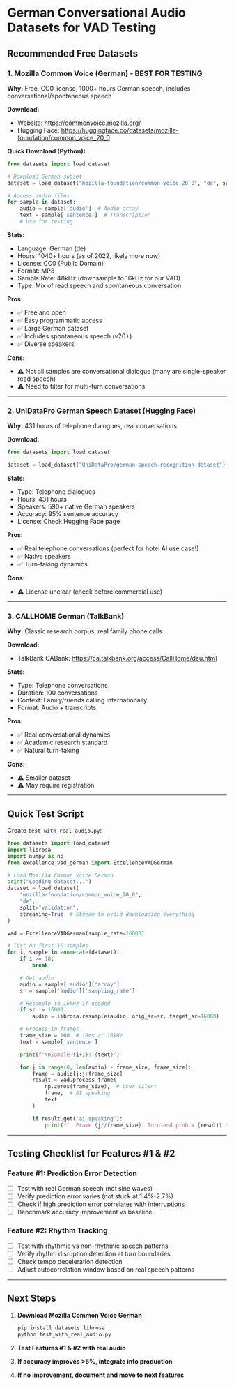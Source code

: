 # German Conversational Audio Datasets for VAD Testing

## Recommended Free Datasets

### 1. Mozilla Common Voice (German) - **BEST FOR TESTING**

**Why:** Free, CC0 license, 1000+ hours German speech, includes conversational/spontaneous speech

**Download:**
- Website: https://commonvoice.mozilla.org/
- Hugging Face: https://huggingface.co/datasets/mozilla-foundation/common_voice_20_0

**Quick Download (Python):**
```python
from datasets import load_dataset

# Download German subset
dataset = load_dataset("mozilla-foundation/common_voice_20_0", "de", split="train")

# Access audio files
for sample in dataset:
    audio = sample['audio']  # Audio array
    text = sample['sentence']  # Transcription
    # Use for testing
```

**Stats:**
- Language: German (de)
- Hours: 1040+ hours (as of 2022, likely more now)
- License: CC0 (Public Domain)
- Format: MP3
- Sample Rate: 48kHz (downsample to 16kHz for our VAD)
- Type: Mix of read speech and spontaneous conversation

**Pros:**
- ✅ Free and open
- ✅ Easy programmatic access
- ✅ Large German dataset
- ✅ Includes spontaneous speech (v20+)
- ✅ Diverse speakers

**Cons:**
- ⚠️ Not all samples are conversational dialogue (many are single-speaker read speech)
- ⚠️ Need to filter for multi-turn conversations

---

### 2. UniDataPro German Speech Dataset (Hugging Face)

**Why:** 431 hours of telephone dialogues, real conversations

**Download:**
```python
from datasets import load_dataset

dataset = load_dataset("UniDataPro/german-speech-recognition-dataset")
```

**Stats:**
- Type: Telephone dialogues
- Hours: 431 hours
- Speakers: 590+ native German speakers
- Accuracy: 95% sentence accuracy
- License: Check Hugging Face page

**Pros:**
- ✅ Real telephone conversations (perfect for hotel AI use case!)
- ✅ Native speakers
- ✅ Turn-taking dynamics

**Cons:**
- ⚠️ License unclear (check before commercial use)

---

### 3. CALLHOME German (TalkBank)

**Why:** Classic research corpus, real family phone calls

**Download:**
- TalkBank CABank: https://ca.talkbank.org/access/CallHome/deu.html

**Stats:**
- Type: Telephone conversations
- Duration: 100 conversations
- Context: Family/friends calling internationally
- Format: Audio + transcripts

**Pros:**
- ✅ Real conversational dynamics
- ✅ Academic research standard
- ✅ Natural turn-taking

**Cons:**
- ⚠️ Smaller dataset
- ⚠️ May require registration

---

## Quick Test Script

Create `test_with_real_audio.py`:

```python
from datasets import load_dataset
import librosa
import numpy as np
from excellence_vad_german import ExcellenceVADGerman

# Load Mozilla Common Voice German
print("Loading dataset...")
dataset = load_dataset(
    "mozilla-foundation/common_voice_20_0",
    "de",
    split="validation",
    streaming=True  # Stream to avoid downloading everything
)

vad = ExcellenceVADGerman(sample_rate=16000)

# Test on first 10 samples
for i, sample in enumerate(dataset):
    if i >= 10:
        break

    # Get audio
    audio = sample['audio']['array']
    sr = sample['audio']['sampling_rate']

    # Resample to 16kHz if needed
    if sr != 16000:
        audio = librosa.resample(audio, orig_sr=sr, target_sr=16000)

    # Process in frames
    frame_size = 160  # 10ms at 16kHz
    text = sample['sentence']

    print(f"\nSample {i+1}: {text}")

    for j in range(0, len(audio) - frame_size, frame_size):
        frame = audio[j:j+frame_size]
        result = vad.process_frame(
            np.zeros(frame_size),  # User silent
            frame,  # AI speaking
            text
        )

        if result.get('ai_speaking'):
            print(f"  Frame {j//frame_size}: Turn-end prob = {result['turn_end_prob']:.2f}")
```

---

## Testing Checklist for Features #1 & #2

### Feature #1: Prediction Error Detection
- [ ] Test with real German speech (not sine waves)
- [ ] Verify prediction error varies (not stuck at 1.4%-2.7%)
- [ ] Check if high prediction error correlates with interruptions
- [ ] Benchmark accuracy improvement vs baseline

### Feature #2: Rhythm Tracking
- [ ] Test with rhythmic vs non-rhythmic speech patterns
- [ ] Verify rhythm disruption detection at turn boundaries
- [ ] Check tempo deceleration detection
- [ ] Adjust autocorrelation window based on real speech patterns

---

## Next Steps

1. **Download Mozilla Common Voice German**
   ```bash
   pip install datasets librosa
   python test_with_real_audio.py
   ```

2. **Test Features #1 & #2 with real audio**

3. **If accuracy improves >5%, integrate into production**

4. **If no improvement, document and move to next features**
